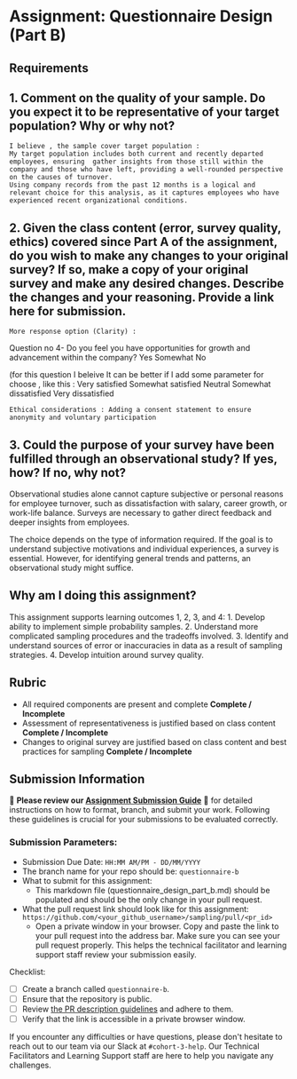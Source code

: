 # Assignment: Questionnaire Design (Part B)

## Requirements
## 1. Comment on the quality of your sample. Do you expect it to be representative of your target population? Why or why not?

    
    I believe , the sample cover target population :
    My target population includes both current and recently departed employees, ensuring  gather insights from those still within the company and those who have left, providing a well-rounded perspective on the causes of turnover.
    Using company records from the past 12 months is a logical and relevant choice for this analysis, as it captures employees who have experienced recent organizational conditions.
    

## 2. Given the class content (error, survey quality, ethics) covered since Part A of the assignment, do you wish to make any changes to your original survey? If so, make a copy of your original survey and make any desired changes. Describe the changes and your reasoning. Provide a link here for submission.

    More response option (Clarity) :
    
Question no 4- Do you feel you have opportunities for growth and advancement within the company? Yes Somewhat No

(for this question I beleive It can be better if I add some parameter for choose , like this : Very satisfied Somewhat satisfied Neutral Somewhat dissatisfied Very dissatisfied

    Ethical considerations : Adding a consent statement to ensure anonymity and voluntary participation
    

## 3. Could the purpose of your survey have been fulfilled through an observational study? If yes, how? If no, why not?
    
Observational studies alone cannot capture subjective or personal reasons for employee turnover, such as dissatisfaction with salary, career growth, or work-life balance. Surveys are necessary to gather direct feedback and deeper insights from employees.

The choice depends on the type of information required. If the goal is to understand subjective motivations and individual experiences, a survey is essential. However, for identifying general trends and patterns, an observational study might suffice.


## Why am I doing this assignment?

This assignment supports learning outcomes 1, 2, 3, and 4:
	1.	Develop ability to implement simple probability samples.
	2.	Understand more complicated sampling procedures and the tradeoffs involved.
	3.	Identify and understand sources of error or inaccuracies in data as a result of sampling strategies.
	4.	Develop intuition around survey quality.

## Rubric

-	All required components are present and complete **Complete / Incomplete**
-	Assessment of representativeness is justified based on class content **Complete / Incomplete**
-	Changes to original survey are justified based on class content and best practices for sampling **Complete / Incomplete**

## Submission Information

🚨 **Please review our [Assignment Submission Guide](https://github.com/UofT-DSI/onboarding/blob/main/onboarding_documents/submissions.md)** 🚨 for detailed instructions on how to format, branch, and submit your work. Following these guidelines is crucial for your submissions to be evaluated correctly.

### Submission Parameters:
* Submission Due Date: `HH:MM AM/PM - DD/MM/YYYY`
* The branch name for your repo should be: `questionnaire-b`
* What to submit for this assignment:
    * This markdown file (questionnaire_design_part_b.md) should be populated and should be the only change in your pull request.
* What the pull request link should look like for this assignment: `https://github.com/<your_github_username>/sampling/pull/<pr_id>`
    * Open a private window in your browser. Copy and paste the link to your pull request into the address bar. Make sure you can see your pull request properly. This helps the technical facilitator and learning support staff review your submission easily.

Checklist:
- [ ] Create a branch called `questionnaire-b`.
- [ ] Ensure that the repository is public.
- [ ] Review [the PR description guidelines](https://github.com/UofT-DSI/onboarding/blob/main/onboarding_documents/submissions.md#guidelines-for-pull-request-descriptions) and adhere to them.
- [ ] Verify that the link is accessible in a private browser window.

If you encounter any difficulties or have questions, please don't hesitate to reach out to our team via our Slack at `#cohort-3-help`. Our Technical Facilitators and Learning Support staff are here to help you navigate any challenges.
